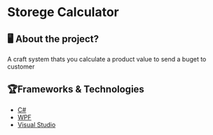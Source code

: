 ﻿# Storege Calculator
 
## 🖥 About the project?
A craft system thats you calculate a product value to send a buget to customer

## 🏆Frameworks & Technologies
 - [C#](https://docs.microsoft.com/pt-br/dotnet/csharp/)
 - [WPF](https://docs.microsoft.com/pt-br/dotnet/desktop/wpf/getting-started/?view=netframeworkdesktop-4.8)
 - [Visual Studio](https://visualstudio.microsoft.com/pt-br/)


